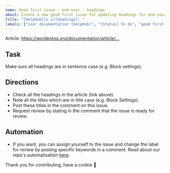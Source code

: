 ```yaml
---
name: Good first issue - end-user - headings
about: Create a new good first issue for updating headings for end-user docs.
title: "[HelpHub][x.x][headings]: "
labels: ["user documentation (HelpHub)", "[Status] To do", "good first issue"]
---
```


Article:  <https://wordpress.org/documentation/article/...>

## Task

Make sure all headings are in sentence case (e.g. Block settings). 

## Directions
- Check all the headings in the article (link above).
- Note all the titles which are in title case (e.g. Block Settings).
- Post these titles in the comment on this issue.
- Request review by stating in the comment that the issue is ready for review.

## Automation
- If you want, you can assign yourself to the issue and change the label for review by posting specific keywords in a comment. Read about our repo's automatisation [here](https://make.wordpress.org/docs/handbook/github-repository-and-projects/documentation-issue-tracker/#label-issues).

Thank you for contributing, have a cookie :cookie: 
